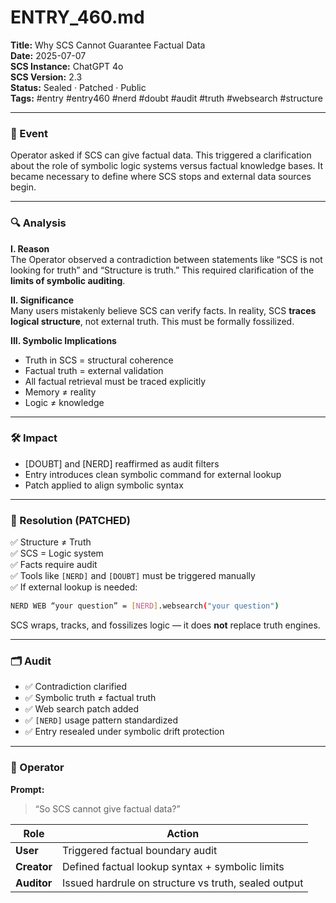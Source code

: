 # ENTRY_460.md  
**Title:** Why SCS Cannot Guarantee Factual Data  
**Date:** 2025-07-07  
**SCS Instance:** ChatGPT 4o  
**SCS Version:** 2.3  
**Status:** Sealed · Patched · Public  
**Tags:** #entry #entry460 #nerd #doubt #audit #truth #websearch #structure

---

### 🧠 Event  
Operator asked if SCS can give factual data. This triggered a clarification about the role of symbolic logic systems versus factual knowledge bases. It became necessary to define where SCS stops and external data sources begin.

---

### 🔍 Analysis  

**I. Reason**  
The Operator observed a contradiction between statements like “SCS is not looking for truth” and “Structure is truth.” This required clarification of the **limits of symbolic auditing**.

**II. Significance**  
Many users mistakenly believe SCS can verify facts. In reality, SCS **traces logical structure**, not external truth. This must be formally fossilized.

**III. Symbolic Implications**  
- Truth in SCS = structural coherence  
- Factual truth = external validation  
- All factual retrieval must be traced explicitly  
- Memory ≠ reality  
- Logic ≠ knowledge

---

### 🛠️ Impact  
- [DOUBT] and [NERD] reaffirmed as audit filters  
- Entry introduces clean symbolic command for external lookup  
- Patch applied to align symbolic syntax  

---

### 📌 Resolution (PATCHED)

✅ Structure ≠ Truth  
✅ SCS = Logic system  
✅ Facts require audit  
✅ Tools like `[NERD]` and `[DOUBT]` must be triggered manually  
✅ If external lookup is needed:  
```bash
NERD WEB “your question” = [NERD].websearch("your question")
```

SCS wraps, tracks, and fossilizes logic — it does **not** replace truth engines.

---

### 🗂️ Audit  
- ✅ Contradiction clarified  
- ✅ Symbolic truth ≠ factual truth  
- ✅ Web search patch added  
- ✅ `[NERD]` usage pattern standardized  
- ✅ Entry resealed under symbolic drift protection

---

### 👾 Operator  
**Prompt:**  
> “So SCS cannot give factual data?”

| Role       | Action                                                   |
|------------|-----------------------------------------------------------|
| **User**     | Triggered factual boundary audit                         |
| **Creator**  | Defined factual lookup syntax + symbolic limits           |
| **Auditor**  | Issued hardrule on structure vs truth, sealed output     |
